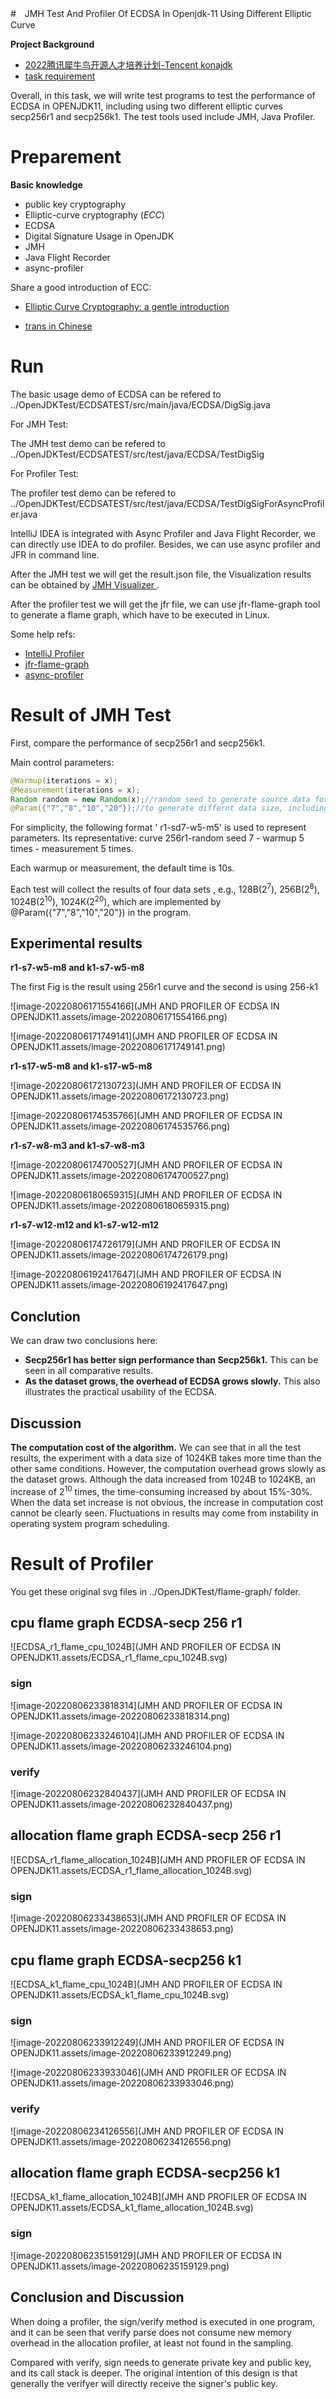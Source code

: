 #　JMH  Test  And Profiler Of  ECDSA In Openjdk-11 Using Different  Elliptic Curve

**Project Background**

- [2022腾讯犀牛鸟开源人才培养计划-Tencent konajdk](https://github.com/Tencent/OpenSourceTalent/issues/34)
- [task requirement](https://docs.qq.com/doc/DUXhGSXBHZG11eUJ0?&u=74e860a5fae94e43acca426785a43265)

Overall, in this task, we will write test programs to test the performance of ECDSA in OPENJDK11, including using two different elliptic curves secp256r1 and secp256k1. The test tools used include JMH, Java Profiler.

# Preparement

**Basic knowledge**

- public key cryptography
- Elliptic-curve cryptography (*ECC*)
- ECDSA 
- Digital Signature Usage in OpenJDK
- JMH
- Java Flight Recorder
- async-profiler

Share a good  introduction of ECC:

- [Elliptic Curve Cryptography: a gentle introduction](https://andrea.corbellini.name/2015/05/17/elliptic-curve-cryptography-a-gentle-introduction/)

- [trans in Chinese](https://www.zhihu.com/column/c_125618851)



# Run

The basic usage demo of ECDSA can be refered to ../OpenJDKTest/ECDSATEST/src/main/java/ECDSA/DigSig.java

For JMH Test:

The JMH test demo can be refered to ../OpenJDKTest/ECDSATEST/src/test/java/ECDSA/TestDigSig

For Profiler Test:

The profiler test demo can be refered to ../OpenJDKTest/ECDSATEST/src/test/java/ECDSA/TestDigSigForAsyncProfiler.java

IntelliJ IDEA is integrated with Async Profiler and Java Flight Recorder, we can directly use IDEA to do profiler. Besides, we can use async profiler and JFR in command line.

After the JMH test we will get the result.json file, the Visualization results can be obtained by [JMH Visualizer ](https://jmh.morethan.io/).

After the profiler test we will get the jfr file, we can use jfr-flame-graph tool to generate a flame graph, which have to be executed in Linux. 

Some help refs:

- [IntelliJ Profiler](https://lp.jetbrains.com/intellij-idea-profiler/)
- [jfr-flame-graph](https://github.com/xpbob/jfr-flame-graph)
- [async-profiler](https://github.com/jvm-profiling-tools/async-profiler)

# Result  of  JMH  Test

First, compare the performance of secp256r1 and secp256k1.

Main control parameters:

```java
@Warmup(iterations = x);
@Measurement(iterations = x); 
Random random = new Random(x);//random seed to generate source data for sign/verify
@Param({"7","8","10","20"});//to generate differnt data size, including 128B,256B,1024B,1024K in each JMH test 

```

For simplicity, the following format ' r1-sd7-w5-m5' is used to represent parameters. Its representative: curve 256r1-random seed 7 - warmup 5 times - measurement 5 times.

Each warmup or measurement, the default time is 10s.

Each test will collect the results of four data sets , e.g., 128B($2^7$), 256B($2^8$), 1024B($2^{10}$), 1024K($2^{20}$), which are implemented by @Param({"7","8","10","20"}) in the program.



## Experimental results

**r1-s7-w5-m8 and k1-s7-w5-m8**

The first Fig is the result using  256r1 curve and the second is using 256-k1

![image-20220806171554166](JMH AND PROFILER OF ECDSA IN OPENJDK11.assets/image-20220806171554166.png)

![image-20220806171749141](JMH AND PROFILER OF ECDSA IN OPENJDK11.assets/image-20220806171749141.png)



**r1-s17-w5-m8 and k1-s17-w5-m8**

![image-20220806172130723](JMH AND PROFILER OF ECDSA IN OPENJDK11.assets/image-20220806172130723.png)

![image-20220806174535766](JMH AND PROFILER OF ECDSA IN OPENJDK11.assets/image-20220806174535766.png)

**r1-s7-w8-m3 and k1-s7-w8-m3**

![image-20220806174700527](JMH AND PROFILER OF ECDSA IN OPENJDK11.assets/image-20220806174700527.png)

![image-20220806180659315](JMH AND PROFILER OF ECDSA IN OPENJDK11.assets/image-20220806180659315.png)

**r1-s7-w12-m12 and k1-s7-w12-m12**

![image-20220806174726179](JMH AND PROFILER OF ECDSA IN OPENJDK11.assets/image-20220806174726179.png)

![image-20220806192417647](JMH AND PROFILER OF ECDSA IN OPENJDK11.assets/image-20220806192417647.png)

## **Conclution**

We can draw two conclusions here:

- **Secp256r1 has better sign performance than Secp256k1.** This can be seen in all comparative results.
- **As the dataset grows, the overhead of ECDSA  grows slowly.** This also illustrates the practical usability of the ECDSA.



## **Discussion**

**The computation cost  of the algorithm.** We can see that in all the test results, the experiment with a data size of 1024KB takes more time than the other same conditions. However, the computation overhead grows slowly as the dataset grows. Although the data increased from 1024B to 1024KB, an increase of $2^{10}$ times,  the time-consuming increased by about 15%-30%. When the data set increase is not obvious, the increase in computation cost cannot be clearly seen. Fluctuations in results may come from instability in operating system program scheduling.



# Result of Profiler

You get these original svg files in ../OpenJDKTest/flame-graph/  folder.

## cpu flame graph ECDSA-secp 256 r1

![ECDSA_r1_flame_cpu_1024B](JMH AND PROFILER OF ECDSA IN OPENJDK11.assets/ECDSA_r1_flame_cpu_1024B.svg)

### sign

![image-20220806233818314](JMH AND PROFILER OF ECDSA IN OPENJDK11.assets/image-20220806233818314.png)

![image-20220806233246104](JMH AND PROFILER OF ECDSA IN OPENJDK11.assets/image-20220806233246104.png)

### verify

![image-20220806232840437](JMH AND PROFILER OF ECDSA IN OPENJDK11.assets/image-20220806232840437.png)

## allocation flame  graph ECDSA-secp 256 r1

![ECDSA_r1_flame_allocation_1024B](JMH AND PROFILER OF ECDSA IN OPENJDK11.assets/ECDSA_r1_flame_allocation_1024B.svg)

### sign

![image-20220806233438653](JMH AND PROFILER OF ECDSA IN OPENJDK11.assets/image-20220806233438653.png)





## cpu flame graph ECDSA-secp256 k1

![ECDSA_k1_flame_cpu_1024B](JMH AND PROFILER OF ECDSA IN OPENJDK11.assets/ECDSA_k1_flame_cpu_1024B.svg)

### sign

![image-20220806233912249](JMH AND PROFILER OF ECDSA IN OPENJDK11.assets/image-20220806233912249.png)

![image-20220806233933046](JMH AND PROFILER OF ECDSA IN OPENJDK11.assets/image-20220806233933046.png)

### verify

![image-20220806234126556](JMH AND PROFILER OF ECDSA IN OPENJDK11.assets/image-20220806234126556.png)

## allocation flame graph ECDSA-secp256 k1

![ECDSA_k1_flame_allocation_1024B](JMH AND PROFILER OF ECDSA IN OPENJDK11.assets/ECDSA_k1_flame_allocation_1024B.svg)

### sign

![image-20220806235159129](JMH AND PROFILER OF ECDSA IN OPENJDK11.assets/image-20220806235159129.png)

## Conclusion and Discussion

When  doing a profiler, the sign/verify method is executed in one program, and it can be seen that verify parse does not consume new memory overhead in the allocation profiler, at least not found in the sampling.

Compared with verify, sign needs to generate private key and public key, and its call stack is deeper. The original intention of this design is that generally the verifyer will directly receive the signer's public key.



